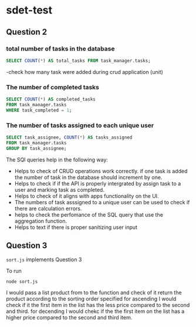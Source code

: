 # sdet-test

## Question 2

### total number of tasks in the database

```sql
SELECT COUNT(*) AS total_tasks FROM task_manager.tasks;

```

-check how many task were added during crud application (unit)

### The number of completed tasks

```sql
SELECT COUNT(*) AS completed_tasks
FROM task_manager.tasks
WHERE task_completed = 1;

```

### The number of tasks assigned to each unique user

```sql
SELECT task_assignee, COUNT(*) AS tasks_assigned
FROM task_manager.tasks
GROUP BY task_assignee;

```

The SQl queries help in the following way:

- Helps to check of CRUD operations work correctly. if one task is added the number of task in the database should increment by one.
- Helps to check if if the API is properly intergrated by assign task to a user and marking task as completed.
- Helps to check of it aligns with apps functionality on the UI.
- The numbers of task asssigned to a unique user can be used to check if there are calculation errors.
- helps to check the perfomance of the SQL query that use the aggregation function.
- Helps to text if there is proper sanitizing user input

## Question 3

`sort.js` implements Question 3

To run
```
node sort.js
```

I would pass a list product from to the function and check of it return the product according to the sorting order specified
for ascending I would check if it the first item in the list has the less price compared to the second and third.
for decending I would chekc if the the first item on the list has a higher price compared to the second and third item.
